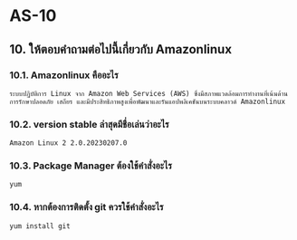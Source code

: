 # AS-10
## 10. ให้ตอบคำถามต่อไปนี้เกี่ยวกับ Amazonlinux 
### 10.1. Amazonlinux คืออะไร
    ระบบปฏิบัติการ Linux จาก Amazon Web Services (AWS) ซึ่งมีสภาพแวดล้อมการทำงานที่เน้นด้านการรักษาปลอดภัย เสถียร และมีประสิทธิภาพสูงเพื่อพัฒนาและรันแอปพลิเคชันบนระบบคลาวด์ Amazonlinux
### 10.2. version stable ล่าสุดมีชื่อเล่นว่าอะไร
    Amazon Linux 2 2.0.20230207.0
### 10.3. Package Manager ต้องใช้คำสั่งอะไร
    yum
### 10.4. หากต้องการติดตั้ง git ควรใช้คำสั่งอะไร
    yum install git